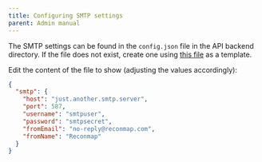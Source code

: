```yaml
---
title: Configuring SMTP settings
parent: Admin manual
---
```


The SMTP settings can be found in the `config.json` file in the API backend directory. If the file does not exist, create one using [this file](https://github.com/Reconmap/api-backend/blob/master/config-template.json) as a template.

Edit the content of the file to show (adjusting the values accordingly):

```json
{
  "smtp": {
    "host": "just.another.smtp.server",
    "port": 587,
    "username": "smtpuser",
    "password": "smtpsecret",
    "fromEmail": "no-reply@reconmap.com",
    "fromName": "Reconmap"
  }
}
```

